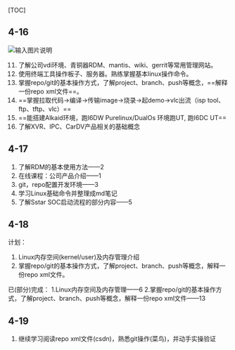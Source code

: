 [TOC]

## 4-16
![输入图片说明](/imgs/2024-04-18/ed7AfPi9dlfmAAXZ.png)

11. 了解公司vdi环境、青铜器RDM、mantis、wiki、gerrit等常用管理网站。
12. 使用终端工具操作板子、服务器。熟练掌握基本linux操作命令。
13. 掌握repo/git的基本操作方式，了解project、branch、push等概念，==解释一份repo xml文件==。
14. ==掌握拉取代码->编译->传输image->烧录->起demo->vlc出流（isp tool、ftp、tftp、vlc）==
15. ==能搭建Alkaid环境，跑I6DW Purelinux/DualOs 环境跑UT, 跑I6DC UT==
16. 了解XVR、IPC、CarDV产品相关的基础概念

## 4-17
1. 了解RDM的基本使用方法——2
2. 在线课程：公司产品介绍——1
3. git，repo配置开发环境——3
4. 学习Linux基础命令并整理成md笔记
5. 了解Sstar SOC启动流程的部分内容——5

## 4-18
计划：
1. Linux内存空间(kernel/user)及内存管理介绍
2. 掌握repo/git的基本操作方式，了解project、branch、push等概念，解释一份repo xml文件。

已(部分)完成：
1.Linux内存空间及内存管理——6
2.掌握repo/git的基本操作方式，了解project、branch、push等概念，解释一份repo xml文件——13

## 4-19
1. 继续学习阅读repo xml文件(csdn)，熟悉git操作(菜鸟)，并动手实操验证
<!--stackedit_data:
eyJoaXN0b3J5IjpbLTE3MTA2MDE2OTVdfQ==
-->